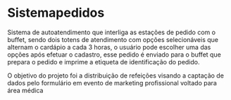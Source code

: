 # Sistemapedidos

Sistema de autoatendimento que interliga as estações de pedido com o buffet, sendo dois totens de atendimento com opções selecionáveis que alternam o cardápio a cada 3 horas, o usuário pode escolher uma das opções após efetuar o cadastro, esse pedido é enviado para o buffet que prepara o pedido e imprime a etiqueta de identificação do pedido.

O objetivo do projeto foi a distribuição de refeições visando a captação de dados pelo formulário em evento de marketing profissional voltado para área médica
